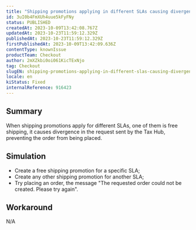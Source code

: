 ```yaml
---
title: "Shipping promotions applying in different SLAs causing divergence in Tax Hub"
id: 3uI0b4FmXUh4uue5kFyFNy
status: PUBLISHED
createdAt: 2023-10-09T13:42:08.767Z
updatedAt: 2023-10-23T11:59:12.329Z
publishedAt: 2023-10-23T11:59:12.329Z
firstPublishedAt: 2023-10-09T13:42:09.636Z
contentType: knownIssue
productTeam: Checkout
author: 2mXZkbi0oi061KicTExNjo
tag: Checkout
slugEN: shipping-promotions-applying-in-different-slas-causing-divergence-in-tax-hub
locale: en
kiStatus: Fixed
internalReference: 916423
---
```


## Summary


When shipping promotions apply for different SLAs, one of them is free shipping, it causes divergence in the request sent by the Tax Hub, preventing the order from being placed.


##

## Simulation



- Create a free shipping promotion for a specific SLA;
- Create any other shipping promotion for another SLA;
- Try placing an order, the message "The requested order could not be created. Please try again".


##

## Workaround


N/A



